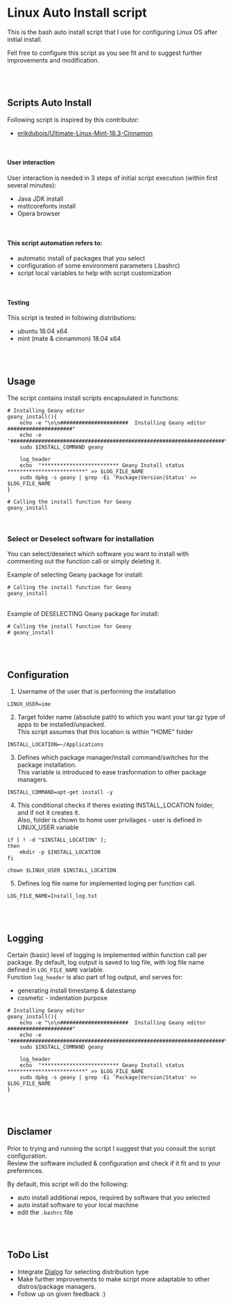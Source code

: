 # Linux Auto Install script


This is the bash auto install script that I use for configuring Linux OS after initial install.

Fell free to configure this script as you see fit and to suggest further improvements and modification.


<br/><br/>

## Scripts Auto Install
Following script is inspired by this contributor:

 - [erikdubois/Ultimate-Linux-Mint-18.3-Cinnamon](https://github.com/erikdubois/Ultimate-Linux-Mint-18.3-Cinnamon)
<br/>

#### User interaction
 User interaction is needed in 3 steps of initial script execution (within first several minutes):
 
 - Java JDK install
 - msttcorefonts install
 - Opera browser

<br/>

#### This script automation refers to:

- automatic install of packages that you select
- configuration of some environment parameters (.bashrc)
- script local variables to help with script customization

<br/>

#### Testing
This script is tested in following distributions:

- ubuntu 18.04 x64
- mint (mate & cinnammon) 18.04 x64




<br/><br/>


## Usage

The script contains install scripts encapsulated in functions:
```
# Installing Geany editor
geany_install(){
	echo -e "\n\n######################  Installing Geany editor #####################"
	echo -e "#####################################################################\n"
	sudo $INSTALL_COMMAND geany

	log_header
	echo  "************************* Geany Install status *************************" >> $LOG_FILE_NAME
	sudo dpkg -s geany | grep -Ei 'Package|Version|Status' >> $LOG_FILE_NAME
}

# Calling the install function for Geany
geany_install

```

<br/>

### Select or Deselect software for installation

You can select/deselect which software you want to install with commenting out the function call or simply deleting it.

Example of selecting Geany package for install:
```
# Calling the install function for Geany
geany_install
```
<br/>
Example of DESELECTING Geany package for install:

```
# Calling the install function for Geany
# geany_install
```




<br/><br/>




## Configuration


1. Username of the user that is performing the installation

```
LINUX_USER=ime
```

2. Target folder name (absolute path) to which you want your tar.gz type of apps to be installed/unpacked.<br/>
This script assumes that this location is within "HOME" folder

```
INSTALL_LOCATION=~/Applications
```

3. Defines which package manager/install command/switches for the package installation.<br/>
This variable is introduced to ease trasformation to other package managers.

```
INSTALL_COMMAND=apt-get install -y
```

4. This conditional checks if theres existing INSTALL_LOCATION folder, and if not it creates it.<br/>
Also, folder is chown to home user privilages - user is defined in LINUX_USER variable

```
if [ ! -d "$INSTALL_LOCATION" ];
then
	mkdir -p $INSTALL_LOCATION
fi

chown $LINUX_USER $INSTALL_LOCATION
```

5. Defines log file name for implemented loging per function call.<br/>

```
LOG_FILE_NAME=Install_log.txt
```



<br/><br/>

## Logging


Certain (basic) level of logging is implemented within function call per package.
By default, log output is saved to log file, with log file name defined in ```LOG_FILE_NAME``` variable.
<br/>
Function ```log_header```  is also part of  log output, and serves for:

- generating install timestamp & datestamp
- cosmetic - indentation purpose


```
# Installing Geany editor
geany_install(){
	echo -e "\n\n######################  Installing Geany editor #####################"
	echo -e "#####################################################################\n"
	sudo $INSTALL_COMMAND geany

	log_header
	echo  "************************* Geany Install status *************************" >> $LOG_FILE_NAME
	sudo dpkg -s geany | grep -Ei 'Package|Version|Status' >> $LOG_FILE_NAME
}

```
<br/><br/>


## Disclamer
Prior to trying and running the script I suggest that you consult the script configuration.<br/>
Review the software included & configuration and check if it fit and to your preferences.

By default, this script will do the following:
- auto install additional repos, required by software that you selected
- auto install software to your local machine
- edit the `.bashrc` file




<br/><br/>
## ToDo List


- Integrate [Dialog](http://linuxcommand.org/lc3_adv_dialog.php) for selecting distribution type
- Make further improvements to make script more adaptable to other distros/package managers.
- Follow up on given feedback :)
